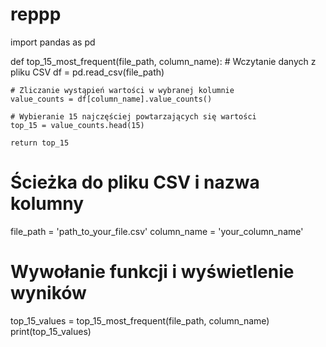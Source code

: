 # reppp

import pandas as pd

def top_15_most_frequent(file_path, column_name):
    # Wczytanie danych z pliku CSV
    df = pd.read_csv(file_path)
    
    # Zliczanie wystąpień wartości w wybranej kolumnie
    value_counts = df[column_name].value_counts()
    
    # Wybieranie 15 najczęściej powtarzających się wartości
    top_15 = value_counts.head(15)
    
    return top_15

# Ścieżka do pliku CSV i nazwa kolumny
file_path = 'path_to_your_file.csv'
column_name = 'your_column_name'

# Wywołanie funkcji i wyświetlenie wyników
top_15_values = top_15_most_frequent(file_path, column_name)
print(top_15_values)
